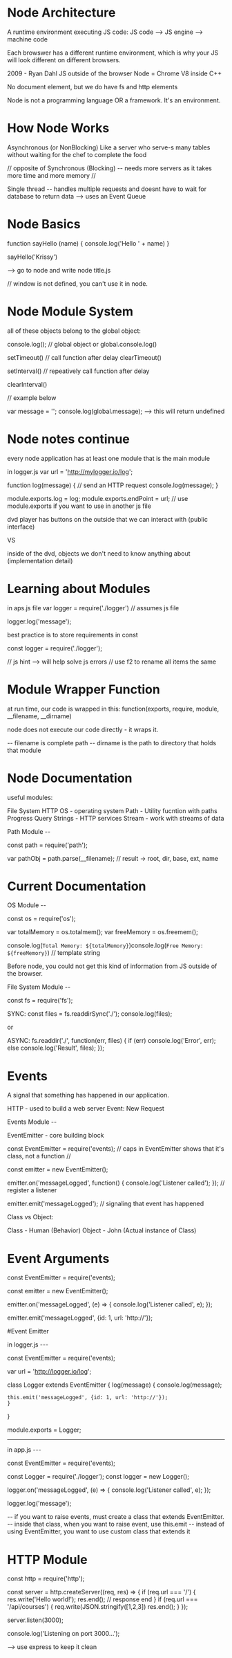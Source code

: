 # Node Architecture

A runtime environment executing JS code:
JS code --> JS engine --> machine code

Each browswer has a different runtime environment, which is why your JS will look different on different browsers. 

2009 - Ryan Dahl
JS outside of the browser
Node = Chrome V8 inside C++ 

No document element, but we do have fs and http elements

Node is not a programming language OR a framework. It's an environment.

# How Node Works

Asynchronous (or NonBlocking)
Like a server who serve-s many tables without waiting for the chef to complete the food

// opposite of Synchronous (Blocking) -- needs more servers as it takes more time and  more memory //

Single thread -- handles multiple requests and doesnt have to wait for database to return data --> uses an Event Queue

# Node Basics

function sayHello (name) {
    console.log('Hello ' + name)
}

sayHello('Krissy')

--> go to node and write node title.js

// window is not defined, you can't use it in node.

# Node Module System

all of these objects belong to the global object:

console.log(); // global object
or global.console.log()

setTimeout() // call function after delay
clearTimeout()

setInterval() // repeatively call function after delay

clearInterval() 

// example below

var message = '';
console.log(global.message);
--> this will return undefined

# Node notes continue

every node application has at least one module that is the main module


in logger.js
var url = 'http://mylogger.io/log';

function log(message) {
    // send an HTTP request
    console.log(message);
}

module.exports.log = log; 
module.exports.endPoint = url;
// use module.exports if you want to use in another js file

dvd player has buttons on the outside that we can interact with (public interface)

VS

inside of the dvd, objects we don't need to know anything about (implementation detail)

# Learning about Modules

in aps.js file
var logger = require('./logger') 
// assumes js file

logger.log('message');

best practice is to store requirements in const

const logger = require('./logger');

// js hint --> will help solve js errors
// use f2 to rename all items the same

# Module Wrapper Function

at run time, our code is wrapped in this:
function(exports, require, module, __filename, __dirname)

node does not execute our code directly - it wraps it. 

-- filename is complete path 
-- dirname is the path to directory that holds that module

# Node Documentation

useful modules:

File System
HTTP
OS - operating system
Path - Utility fucntion with paths
Progress 
Query Strings - HTTP services
Stream - work with streams of data

Path Module --

const path = require('path');

var pathObj = path.parse(__filename);
// result -> root, dir, base, ext, name

# Current Documentation

OS Module --

const os = require('os');

var totalMemory = os.totalmem();
var freeMemory = os.freemem();

console.log(`Total Memory: ${totalMemory}`)console.log(`Free Memory: ${freeMemory}`)
// template string

Before node, you could not get this kind of information from JS outside of the browser. 

File System Module --

const fs = require('fs');

SYNC:
const files = fs.readdirSync('./');
console.log(files);

or 

ASYNC:
fs.readdir('./', function(err, files) {
    if (err) console.log('Error', err);
    else console.log('Result', files);
});


# Events

A signal that something has happened in our application. 

HTTP - used to build a web server
Event: New Request

Events Module --

EventEmitter - core building block

const EventEmitter = require('events);
// caps in EventEmitter shows that it's class, not a function //

const emitter = new EventEmitter();

emitter.on('messageLogged', function() {
    console.log('Listener called');
});
// register a listener

emitter.emit('messageLogged');
// signaling that event has happened

Class vs Object:

Class - Human (Behavior)
Object - John (Actual instance of Class)

# Event Arguments

const EventEmitter = require('events);

const emitter = new EventEmitter();

emitter.on('messageLogged', (e) => {
    console.log('Listener called', e);
});

emitter.emit('messageLogged', {id: 1, url: 'http://'});

#Event Emitter

in logger.js ---

const EventEmitter = require('events);

var url = 'http://logger.io/log';

class Logger extends EventEmitter {
    log(message) {
    console.log(message);

    this.emit('messageLogged', {id: 1, url: 'http://'});
    }
}

module.exports = Logger;

-----------------
in app.js ---

const EventEmitter = require('events);

const Logger = require('./logger');
const logger = new Logger();

logger.on('messageLogged', (e) => {
    console.log('Listener called', e);
});

logger.log('message');

-- if you want to raise events, must create a class that extends EventEmitter. 
-- inside that class, when you want to raise event, use this.emit 
-- instead of using EventEmitter, you want to use custom class that extends it 

# HTTP Module

const http = require('http');

const server = http.createServer((req, res) => {
    if (req.url === '/') {
        res.write('Hello world!');
        res.end(); // response end
    }
    if (req.url === '/api/courses') {
        req.write(JSON.stringify([1,2,3])
        res.end(); 
    }
});

server.listen(3000);

console.log('Listening on port 3000...');

--> use express to keep it clean


